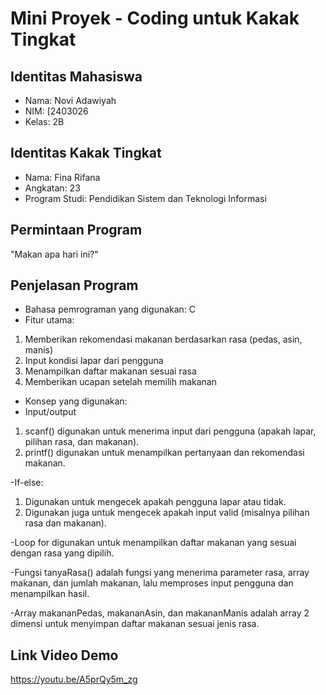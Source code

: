 # Mini Proyek - Coding untuk Kakak Tingkat

## Identitas Mahasiswa
- Nama: Novi Adawiyah
- NIM: [2403026
- Kelas: 2B

## Identitas Kakak Tingkat
- Nama: Fina Rifana
- Angkatan: 23
- Program Studi: Pendidikan Sistem dan Teknologi Informasi

## Permintaan Program
"Makan apa hari ini?"

## Penjelasan Program
- Bahasa pemrograman yang digunakan: C
- Fitur utama: 
1. Memberikan rekomendasi makanan berdasarkan rasa (pedas, asin, manis)
2. Input kondisi lapar dari pengguna
3. Menampilkan daftar makanan sesuai rasa
4. Memberikan ucapan setelah memilih makanan

- Konsep yang digunakan:
- Input/output
1. scanf() digunakan untuk menerima input dari pengguna (apakah lapar, pilihan rasa, dan makanan).
2. printf() digunakan untuk menampilkan pertanyaan dan rekomendasi makanan.

-If-else:
1. Digunakan untuk mengecek apakah pengguna lapar atau tidak.
2. Digunakan juga untuk mengecek apakah input valid (misalnya pilihan rasa dan makanan).

-Loop
for digunakan untuk menampilkan daftar makanan yang sesuai dengan rasa yang dipilih.

-Fungsi
tanyaRasa() adalah fungsi yang menerima parameter rasa, array makanan, dan jumlah makanan, lalu memproses input pengguna dan menampilkan hasil.

-Array
makananPedas, makananAsin, dan makananManis adalah array 2 dimensi untuk menyimpan daftar makanan sesuai jenis rasa.

## Link Video Demo
https://youtu.be/A5prQy5m_zg
